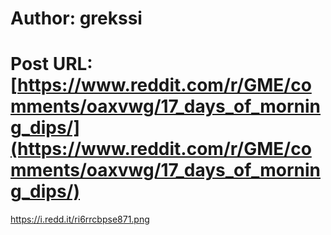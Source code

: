 # Author: grekssi
# Post URL: [https://www.reddit.com/r/GME/comments/oaxvwg/17_days_of_morning_dips/](https://www.reddit.com/r/GME/comments/oaxvwg/17_days_of_morning_dips/)


https://i.redd.it/ri6rrcbpse871.png